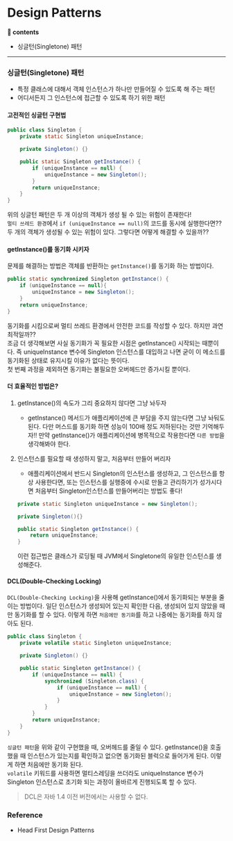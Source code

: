 # __Design Patterns__

**:book: contents**
* 싱글턴(Singletone) 패턴

---
### __싱글턴(Singletone) 패턴__

* 특정 클래스에 대해서 객체 인스턴스가 하나만 만들어질 수 있도록 해 주는 패턴  
* 어디서든지 그 인스턴스에 접근할 수 있도록 하기 위한 패턴

#### 고전적인 싱글턴 구현법

```java
public class Singleton {
    private static Singleton uniqueInstance;

    private Singleton() {}

    public static Singleton getInstance() {
        if (uniqueInstance == null) {
            uniqueInstance = new Singleton();
        }
        return uniqueInstance;
    }
}
```
위의 싱글턴 패턴은 두 개 이상의 객체가 생성 될 수 있는 위험이 존재한다!  
`멀티 쓰레드 환경`에서 `if (uniqueInstance == null)`의 코드를 동시에 실행한다면?? 두 개의 객체가 생성될 수 있는 위험이 있다. 그렇다면 어떻게 해결할 수 있을까??

#### getInstance()를 동기화 시키자

문제를 해결하는 방법은 객체를 반환하는 `getInstance()`를 동기화 하는 방법이다.

```java
public static synchronized Singleton getInstance() {
    if (uniqueInstance == null){
        uniqueInstance = new Singleton();
    }
    return uniqueInstance;
}
```
동기화를 시킴으로써 멀티 쓰레드 환경에서 안전한 코드를 작성할 수 있다. 하지만 과연 최적일까??  
조금 더 생각해보면 사실 동기화가 꼭 필요한 시점은 getInstance() 시작되는 때뿐이다. 즉 uniqueInstance 변수에 Singleton 인스턴스를 대입하고 나면 굳이 이 메소드를 동기화된 상태로 유지시킬 이유가 없다는 뜻이다.  
첫 번째 과정을 제외하면 동기화는 불필요한 오버헤드만 증가시킬 뿐이다.

#### 더 효율적인 방법은?

1. getInstance()의 속도가 그리 중요하지 않다면 그냥 놔두자
    * getInstance() 메서드가 애플리케이션에 큰 부담을 주지 않는다면 그냥 놔둬도 된다. 다만 머스드를 동기화 하면 성능이 100배 정도 저하된다는 것만 기억해두자!! 만약 getInstance()가 애플리케이션에 병목적으로 작용한다면 `다른 방법`을 생각해봐야 한다.

2. 인스턴스를 필요할 때 생성하지 말고, 처음부터 만들어 버리자
    * 애플리케이션에서 반드시 Singleton의 인스턴스를 생성하고, 그 인스턴스를 항상 사용한다면, 또는 인스턴스를 실행중에 수시로 만들고 관리하기가 성가시다면 처음부터 Singleton인스턴스를 만들어버리는 방법도 좋다!

    ```java
    private static Singleton uniqueInstance = new Singleton();

    private Singleton(){}

    public static Singleton getInstance() {
        return uniqueInstance;
    }
    ```

    이런 접근법은 클래스가 로딩될 때 JVM에서 Singletone의 유일한 인스턴스를 생성해준다.

#### DCL(Double-Checking Locking)

`DCL(Double-Checking Locking)`을 사용해 getInstance()에서 동기화되는 부분을 줄이는 방법이다. 일단 인스턴스가 생성되어 있는지 확인한 다음, 생성되어 있지 않았을 때만 동기화를 할 수 있다. 이렇게 하면 `처음에만 동기화`를 하고 나중에는 동기화를 하지 않아도 된다.

```java
public class Singleton {
    private volatile static Singleton uniqueInstance;

    private Singleton() {}

    public static Singleton getInstance() {
        if (uniqueInstance == null) {
            synchronized (Singleton.class) {
                if (uniqueInstance == null) {
                    uniqueInstance = new Singleton();
                }
            }
        }
        return uniqueInstance;
    }
}
```
`싱글턴 패턴`을 위와 같이 구현했을 때, 오버헤드를 줄일 수 있다.
getInstance()을 호출했을 때 인스턴스가 있는지를 확인하고 없으면 동기화된 블럭으로 들어가게 된다. 이렇게 하면 처음에만 동기화 된다.  
`volatile` 키워드를 사용하면 멀티스레딩을 쓰더라도 uniqueInstance 변수가 Singleton 인스턴스로 초기화 되는 과정이 올바르게 진행되도록 할 수 있다.

> DCL은 자바 1.4 이전 버전에서는 사용할 수 없다.

### Reference

* Head First Design Patterns
